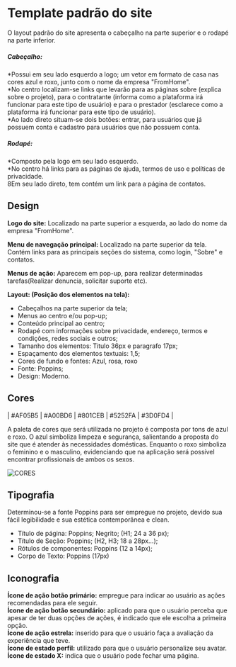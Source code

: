 # Template padrão do site

O layout padrão do site apresenta o cabeçalho na parte superior e o rodapé na parte inferior.<br>
<h5>Cabeçalho:</h5>
*Possui em seu lado esquerdo a logo; um vetor em formato de casa nas cores azul e roxo, junto com o nome da empresa "FromHome".<br>
*No centro localizam-se links que levarão para as páginas sobre (explica sobre o projeto), para o contratante (informa como a plataforma irá funcionar para este tipo de usuário) e para o prestador (esclarece como a plataforma irá funcionar para este tipo de usuário). <br>
*Ao lado direto situam-se dois botões: entrar, para usuários que já possuem conta e cadastro para usuários que não possuem conta.<br>
<h5>Rodapé:</h5> 
*Composto pela logo em seu lado esquerdo.<br>
*No centro há links para as páginas de ajuda, termos de uso e políticas de privacidade.<br>
8Em seu lado direto, tem contém um link para a página de contatos.

## Design

**Logo do site:** Localizado na parte superior a esquerda, ao lado do nome da empresa "FromHome".

**Menu de navegação principal:** Localizado na parte superior da tela. Contém links para as principais seções do sistema, como login, "Sobre" e contatos.

**Menus de ação:** Aparecem em pop-up, para realizar determinadas tarefas(Realizar denuncia, solicitar suporte etc).

**Layout: (Posição dos elementos na tela):**
* Cabeçalhos na parte superior da tela;
* Menus ao centro e/ou pop-up;
* Conteúdo principal ao centro;
* Rodapé com informações sobre privacidade, endereço, termos e condições, redes sociais e outros;
* Tamanho dos elementos: Titulo 36px e paragrafo 17px;
* Espaçamento dos elementos textuais: 1,5; 
* Cores de fundo e fontes: Azul, rosa, roxo
* Fonte: Poppins;
* Design: Moderno.




## Cores


| #AF05B5 | #A00BD6 | #801CEB | #5252FA | #3D0FD4 |
<p>A paleta de cores que será utilizada no projeto é composta por tons de azul e roxo. O azul simboliza limpeza e segurança, salientando a proposta do site que é atender às necessidades domésticas. Enquanto o roxo simboliza o feminino e o masculino, evidenciando que na aplicação será possível encontrar profissionais de ambos os sexos.</p>

![CORES](https://github.com/ICEI-PUC-Minas-PCO-SI/pco-si-2023-2-p1-tiaw-t1-G1-FromHome/assets/139433754/1d063125-9f35-4590-bfff-91fd6eb6b248)


## Tipografia
Determinou-se a fonte Poppins para ser empregue no projeto, devido sua fácil legibilidade e sua estética contemporânea e clean.

* Título de página: Poppins; Negrito; (H1; 24 a 36 px);
* Título de Seção: Poppins; (H2, H3; 18 a 28px...);
* Rótulos de componentes: Poppins (12 a 14px);
* Corpo de Texto: Poppins (17px)




## Iconografia


**Ícone de ação  botão primário:** empregue para indicar ao usuário as ações recomendadas para ele seguir.<br>
**Ícone de ação botão secundário:** aplicado para que o usuário perceba que apesar de ter duas opções de ações, é indicado que ele escolha a primeira opção.<br>
**Ícone de ação estrela:** inserido para que o usuário faça a avaliação da experiência que teve.<br>
**Ícone de estado  perfil:** utilizado para que o usuário personalize seu avatar.<br>
**Ícone de estado X:** indica que o usuário pode fechar uma página.











